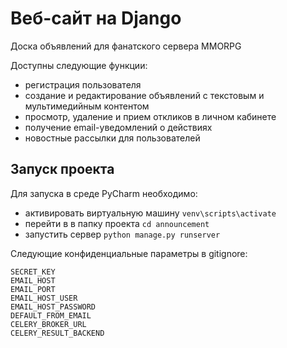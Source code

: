 # Веб-сайт на Django 
Доска объявлений для фанатского сервера MMORPG

Доступны следующие функции:
- регистрация пользователя
- создание и редактирование объявлений с текстовым и мультимедийным контентом
- просмотр, удаление и прием откликов в личном кабинете
- получение email-уведомлений о действиях
- новостные рассылки для пользователей

## Запуск проекта
Для запуска в среде PyCharm необходимо:
- активировать виртуальную машину `venv\scripts\activate`
- перейти в в папку проекта `cd announcement`
- запустить сервер `python manage.py runserver`

Следующие конфиденциальные параметры в gitignore:
```
SECRET_KEY
EMAIL_HOST
EMAIL_PORT
EMAIL_HOST_USER 
EMAIL_HOST_PASSWORD
DEFAULT_FROM_EMAIL
CELERY_BROKER_URL
CELERY_RESULT_BACKEND

```
